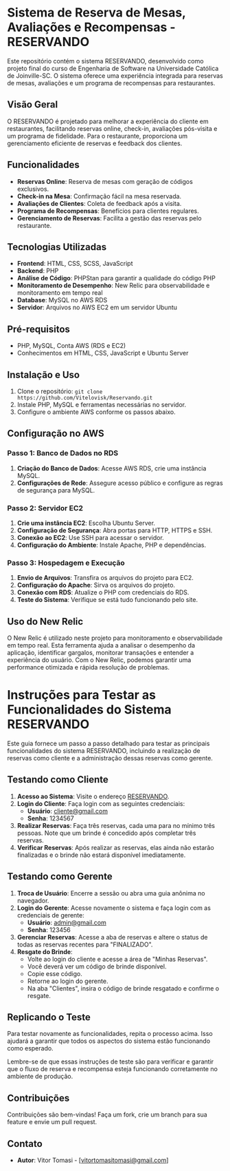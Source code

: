 # Sistema de Reserva de Mesas, Avaliações e Recompensas - RESERVANDO

Este repositório contém o sistema RESERVANDO, desenvolvido como projeto final do curso de Engenharia de Software na Universidade Católica de Joinville-SC. O sistema oferece uma experiência integrada para reservas de mesas, avaliações e um programa de recompensas para restaurantes.

## Visão Geral

O RESERVANDO é projetado para melhorar a experiência do cliente em restaurantes, facilitando reservas online, check-in, avaliações pós-visita e um programa de fidelidade. Para o restaurante, proporciona um gerenciamento eficiente de reservas e feedback dos clientes.

## Funcionalidades

- **Reservas Online**: Reserva de mesas com geração de códigos exclusivos.
- **Check-in na Mesa**: Confirmação fácil na mesa reservada.
- **Avaliações de Clientes**: Coleta de feedback após a visita.
- **Programa de Recompensas**: Benefícios para clientes regulares.
- **Gerenciamento de Reservas**: Facilita a gestão das reservas pelo restaurante.

## Tecnologias Utilizadas

- **Frontend**: HTML, CSS, SCSS, JavaScript
- **Backend**: PHP
- **Análise de Código**: PHPStan para garantir a qualidade do código PHP
- **Monitoramento de Desempenho**: New Relic para observabilidade e monitoramento em tempo real
- **Database**: MySQL no AWS RDS
- **Servidor**: Arquivos no AWS EC2 em um servidor Ubuntu

## Pré-requisitos

- PHP, MySQL, Conta AWS (RDS e EC2)
- Conhecimentos em HTML, CSS, JavaScript e Ubuntu Server

## Instalação e Uso

1. Clone o repositório: `git clone https://github.com/Vitelovisk/Reservando.git`
2. Instale PHP, MySQL e ferramentas necessárias no servidor.
3. Configure o ambiente AWS conforme os passos abaixo.

## Configuração no AWS

### Passo 1: Banco de Dados no RDS

1. **Criação do Banco de Dados**: Acesse AWS RDS, crie uma instância MySQL.
2. **Configurações de Rede**: Assegure acesso público e configure as regras de segurança para MySQL.

### Passo 2: Servidor EC2

1. **Crie uma instância EC2**: Escolha Ubuntu Server.
2. **Configuração de Segurança**: Abra portas para HTTP, HTTPS e SSH.
3. **Conexão ao EC2**: Use SSH para acessar o servidor.
4. **Configuração do Ambiente**: Instale Apache, PHP e dependências.

### Passo 3: Hospedagem e Execução

1. **Envio de Arquivos**: Transfira os arquivos do projeto para EC2.
2. **Configuração do Apache**: Sirva os arquivos do projeto.
3. **Conexão com RDS**: Atualize o PHP com credenciais do RDS.
4. **Teste do Sistema**: Verifique se está tudo funcionando pelo site.

## Uso do New Relic

O New Relic é utilizado neste projeto para monitoramento e observabilidade em tempo real. Esta ferramenta ajuda a analisar o desempenho da aplicação, identificar gargalos, monitorar transações e entender a experiência do usuário. Com o New Relic, podemos garantir uma performance otimizada e rápida resolução de problemas.

# Instruções para Testar as Funcionalidades do Sistema RESERVANDO

Este guia fornece um passo a passo detalhado para testar as principais funcionalidades do sistema RESERVANDO, incluindo a realização de reservas como cliente e a administração dessas reservas como gerente.

## Testando como Cliente

1. **Acesso ao Sistema**: Visite o endereço [RESERVANDO](http://ec2-18-231-152-123.sa-east-1.compute.amazonaws.com/Reservando/index.php).
2. **Login do Cliente**: Faça login com as seguintes credenciais:
   - **Usuário**: cliente@gmail.com
   - **Senha**: 1234567
3. **Realizar Reservas**: Faça três reservas, cada uma para no mínimo três pessoas. Note que um brinde é concedido após completar três reservas.
4. **Verificar Reservas**: Após realizar as reservas, elas ainda não estarão finalizadas e o brinde não estará disponível imediatamente.

## Testando como Gerente

1. **Troca de Usuário**: Encerre a sessão ou abra uma guia anônima no navegador.
2. **Login do Gerente**: Acesse novamente o sistema e faça login com as credenciais de gerente:
   - **Usuário**: admin@gmail.com
   - **Senha**: 123456
3. **Gerenciar Reservas**: Acesse a aba de reservas e altere o status de todas as reservas recentes para "FINALIZADO".
4. **Resgate do Brinde**:
   - Volte ao login do cliente e acesse a área de "Minhas Reservas".
   - Você deverá ver um código de brinde disponível.
   - Copie esse código.
   - Retorne ao login do gerente.
   - Na aba "Clientes", insira o código de brinde resgatado e confirme o resgate.

## Replicando o Teste

Para testar novamente as funcionalidades, repita o processo acima. Isso ajudará a garantir que todos os aspectos do sistema estão funcionando como esperado.

Lembre-se de que essas instruções de teste são para verificar e garantir que o fluxo de reserva e recompensa esteja funcionando corretamente no ambiente de produção.

## Contribuições

Contribuições são bem-vindas! Faça um fork, crie um branch para sua feature e envie um pull request.

## Contato

- **Autor**: Vitor Tomasi - [vitortomasitomasi@gmail.com]
